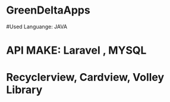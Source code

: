 # GreenDeltaApps
#Used Languange: JAVA
# API MAKE: Laravel , MYSQL
# Recyclerview, Cardview, Volley Library
